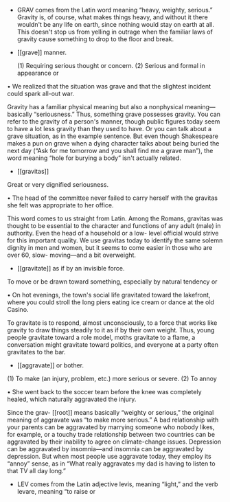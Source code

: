 - GRAV  comes  from  the  Latin  word  meaning  “heavy,  weighty,  serious.”  Gravity  is,  of  course,  what
makes things heavy, and without it there wouldn't be any life on earth, since nothing would stay on
earth  at  all.  This  doesn't  stop  us  from  yelling  in  outrage  when  the  familiar  laws  of  gravity  cause
something to drop to the floor and break.

- [[grave]] 
manner. 

  (1)  Requiring  serious  thought  or  concern.  (2)  Serious  and  formal  in  appearance  or

• We realized that the situation was grave and that the slightest incident could spark all-out war. 

Gravity  has  a  familiar  physical  meaning  but  also  a  nonphysical  meaning—basically  “seriousness.”
Thus, something grave  possesses  gravity.  You  can  refer  to  the  gravity  of  a  person's  manner,  though
public figures today seem to have a lot less gravity than they used to have. Or you can talk about a
grave situation, as in the example sentence. But even though Shakespeare makes a pun on grave when
a dying character talks about being buried the next day (“Ask for me tomorrow and you shall find me
a grave man”), the word meaning “hole for burying a body” isn't actually related.

- [[gravitas]] 

 Great or very dignified seriousness. 

• The head of the committee never failed to carry herself with the gravitas she felt was appropriate to
her office. 

This word comes to us straight from Latin. Among the Romans, gravitas was thought to be essential to
the character and functions of any adult (male) in authority. Even the head of a household or a low-
level  official  would  strive  for  this  important  quality.  We  use  gravitas  today  to  identify  the  same
solemn  dignity  in  men  and  women,  but  it  seems  to  come  easier  in  those  who  are  over  60,  slow-
moving—and a bit overweight.

- [[gravitate]] 
as if by an invisible force. 

 To move or be drawn toward something, especially by natural tendency or

• On hot evenings, the town's social life gravitated toward the lakefront, where you could stroll the
long piers eating ice cream or dance at the old Casino. 

To  gravitate  is  to  respond,  almost  unconsciously,  to  a  force  that  works  like  gravity  to  draw  things
steadily  to  it  as  if  by  their  own  weight.  Thus,  young  people  gravitate  toward  a  role  model,  moths
gravitate  to  a  flame,  a  conversation  might  gravitate  toward  politics,  and  everyone  at  a  party  often
gravitates to the bar.

- [[aggravate]] 
or bother. 

 (1) To make (an injury, problem, etc.) more serious or severe. (2) To annoy

•  She  went  back  to  the  soccer  team  before  the  knee  was  completely  healed,  which  naturally
aggravated the injury. 

Since the grav- [[root]] means basically “weighty or serious,” the original meaning of aggravate was “to
make more serious.” A bad relationship with your parents can be aggravated by marrying someone
who  nobody  likes,  for  example,  or  a  touchy  trade  relationship  between  two  countries  can  be
aggravated  by  their  inability  to  agree  on  climate-change  issues.  Depression  can  be  aggravated  by
insomnia—and  insomnia  can  be  aggravated  by  depression.  But  when  most  people  use  aggravate
today, they employ its “annoy” sense, as in “What really aggravates my dad is having to listen to that
TV all day long.”

- LEV comes from the Latin adjective levis, meaning “light,” and the verb levare, meaning “to raise or
